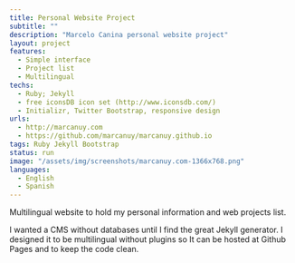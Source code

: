 ```yaml
---
title: Personal Website Project
subtitle: ""
description: "Marcelo Canina personal website project"
layout: project
features:
  - Simple interface
  - Project list
  - Multilingual
techs:
  - Ruby; Jekyll
  - free iconsDB icon set (http://www.iconsdb.com/)
  - Initializr, Twitter Bootstrap, responsive design
urls:
  - http://marcanuy.com
  - https://github.com/marcanuy/marcanuy.github.io
tags: Ruby Jekyll Bootstrap
status: run
image: "/assets/img/screenshots/marcanuy.com-1366x768.png"
languages:
  - English
  - Spanish
---
```


Multilingual website to hold my personal information and web projects list. 

I wanted a CMS without databases until I find the great Jekyll generator. I designed it to be multilingual without plugins so It can be hosted at Github Pages and to keep the code clean.
